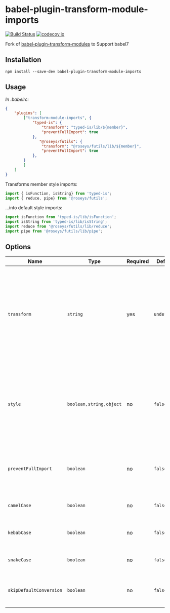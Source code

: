# babel-plugin-transform-module-imports
 [![Build Status](https://travis-ci.org/JoshRosenstein/babel-plugin-transform-module-imports.svg?branch=master)](https://travis-ci.org/JoshRosenstein/babel-plugin-transform-module-imports?branch=master) [![codecov.io](http://codecov.io/github/JoshRosenstein/babel-plugin-transform-module-imports/coverage.svg?branch=master)](http://codecov.io/github/JoshRosenstein/babel-plugin-transform-module-imports?branch=master)

Fork of [babel-plugin-transform-modules](https://github.com/dolymood/babel-plugin-transform-modules) to Support babel7

## Installation

```
npm install --save-dev babel-plugin-transform-module-imports
```

## Usage

*In .babelrc:*

```json
{
    "plugins": [
        ["transform-module-imports", {
            "typed-is": {
                "transform": "typed-is/lib/${member}",
                "preventFullImport": true
            },
               "@roseys/futils": {
                "transform": "@roseys/futils/lib/${member}",
                "preventFullImport": true
            },
        }
        ]
    ]
}
```

Transforms member style imports:
```javascript
import { isFunction, isString} from 'typed-is';
import { reduce, pipe} from '@roseys/futils';
```
...into default style imports:
```javascript
import isFunction from 'typed-is/lib/isFunction';
import isString from 'typed-is/lib/isString';
import reduce from '@roseys/futils/lib/reduce';
import pipe from '@roseys/futils/lib/pipe';

```

## Options

| Name | Type | Required | Default | Description |
| --- | --- | --- | --- | --- |
| `transform` | `string` | yes | `undefined` | The library name to use instead of the one specified in the import statement.  `${member}` will be replaced with the member, aka Grid/Row/Col/etc.  Alternatively, pass a path to a .js file which exports a function to process the transform (see Advanced Transformations) |
| `style` | `boolean,string,object` | no | `false` | Whether or not auto add css style import, if set to `true`, it will be same as set to `'style'`. If set to `{name:'sty',ignore:['x', 'y']}`, it means all member modules except `['x', 'y']` will be auto add css import with name 'sty.css' |
| `preventFullImport` | `boolean` | no | `false` | Whether or not to throw when an import is encountered which would cause the entire module to be imported. |
| `camelCase` | `boolean` | no | `false` | When set to `true`, runs `${member}` through _.camelCase. |
| `kebabCase` | `boolean` | no | `false` | When set to `true`, runs `${member}` through _.kebabCase. |
| `snakeCase` | `boolean` | no | `false` | When set to `true`, runs `${member}` through _.snakeCase. |
| `skipDefaultConversion` | `boolean` | no | `false` | When set to `true`, will preserve `import { X }` syntax instead of converting to `import X`. |